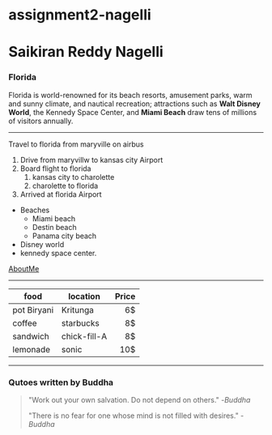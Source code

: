 # assignment2-nagelli
# Saikiran Reddy Nagelli
### Florida
 Florida is world-renowned for its beach resorts, amusement parks, warm and sunny climate, and nautical recreation; attractions such as **Walt Disney World**, the Kennedy Space Center, and **Miami Beach** draw tens of millions of visitors annually.

 ---
 Travel to florida from maryville on airbus
 1. Drive from maryvillw to kansas city Airport
 2. Board flight to florida
    1. kansas city to charolette
    2. charolette to florida
3. Arrived at florida Airport

* Beaches
    * Miami beach
    * Destin beach
    * Panama city beach
* Disney world
* kennedy space center.

[AboutMe](https://github.com/SaiKiranReddy17/assignment2-nagelli/blob/main/AboutMe.md)

---
| food | location | Price |
| ---| ---| ---: |
| pot Biryani | Kritunga | 6$ |
| coffee | starbucks | 8$ |
| sandwich | chick-fill-A | 8$|
| lemonade | sonic | 10$ |

---

### Qutoes written by Buddha

> "Work out your own salvation. Do not depend on others." 
> -*Buddha*
>
> "There is no fear for one whose mind is not filled with desires."
> -*Buddha*


